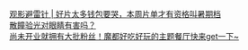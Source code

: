   
[观影避雷针 | 好片太多钱包要哭，本周片单才有资格叫暑期档](http://www.dianyue.me/archives/605/gz63hu7km2wmayi2/)  
[散瞳验光对眼睛有害吗？](http://www.dianyue.me/archives/362/4e2xp3sw40x224a2/)  
[尚未开业就拥有大批粉丝！魔都好吃好玩的主题餐厅快来get一下~](http://www.dianyue.me/archives/787/lfyeq9q9xi8n3uyy/)